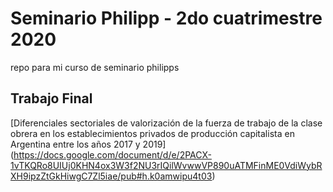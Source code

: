 # Seminario Philipp - 2do cuatrimestre 2020
repo para mi curso de seminario philipps

## Trabajo Final

[Diferenciales sectoriales de valorización de la fuerza de trabajo de la clase obrera en los establecimientos privados de producción capitalista en Argentina entre los años 2017 y 2019] (https://docs.google.com/document/d/e/2PACX-1vTKQRo8UIUj0KHN4ox3W3f2NU3rIQilWvwwVP890uATMFinME0VdiWybRXH9ipzZtGkHiwgC7Zl5iae/pub#h.k0amwipu4t03)
